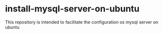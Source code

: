 # install-mysql-server-on-ubuntu
This repository is intended to facilitate the configuration os mysql server on ubuntu
